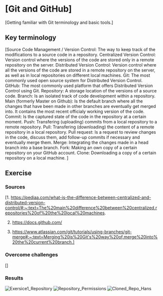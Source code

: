 # [Git and GitHub]
[Getting familiar with Git terminology and basic tools.]

## Key terminology
[Source Code Management / Version Control: The way to keep track of the modifications to a source code in a repository.
Centralized Version Control: Version control where the versions of the code are stored only in a remote repository on the server.
Distributed Version Control: Version control where all the versions of the code are stored in a remote repository on the server, as well as in local repositories on different local machines.
Git: The most commonly used open source system for Distributed Version Control.
GitHub: The most commonly used platform that offers Distributed Version Control using Git.
Repository: A storage location of the versions of a source code.
Branch: Is an isolated track of code development within a repository.
Main (formerly Master on Github): Is the default branch where all the changes that have been made in other branches are eventually get merged into. It contains the most recent officialy working version of the code.
Commit: Is the captured state of the code in the repository at a certain moment.
Push: Transfering (uploading) commits from a local repository to a remote repository.
Pull: Transfering (downloading) the content of a remote repository in a local repository.
Pull request: Is a request to review changes in the code, discuss them, add follow-up commits if necessary and eventually merge them.
Merge: Integrating the changes made in a head branch into a base branch.
Fork: Making an own copy of a certain repository on your GitHub account.
Clone: Downloading a copy of a certain repository on a local machine.
]

## Exercise
### Sources
[1. https://pediaa.com/what-is-the-difference-between-centralized-and-distributed-version-control/#:~:text=The%20main%20difference%20between%20centralized,repositories%20of%20the%20local%20machines.


 2. https://docs.github.com/


 3. https://www.atlassian.com/git/tutorials/using-branches/git-merge#:~:text=Merging%20is%20Git's%20way%20of,merge%20into%20the%20current%20branch.]

### Overcome challenges
[]

### Results
![Exersice1_Repository](https://user-images.githubusercontent.com/106679524/192400025-64719e5e-a88b-4ff3-a89d-e51bf8ee0d8b.png)
![Repository_Permissions](https://user-images.githubusercontent.com/106679524/192400125-2e436bd4-4873-4e92-84ab-341e84444f88.png)
![Cloned_Repo_Hans](https://user-images.githubusercontent.com/106679524/192400218-a7cb829e-80b6-4b34-8a48-5f49509e5ecc.png)
